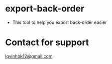 # export-back-order
- This tool to help you export back-order easier

# Contact for support
lqvinhbk12@gmail.com
